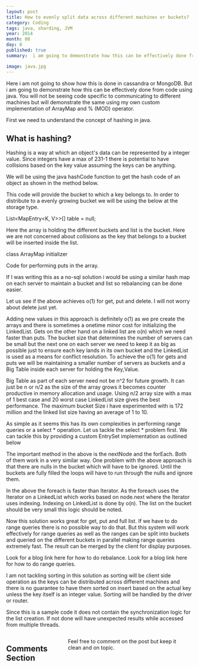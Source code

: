 ```yaml
---
layout: post
title: How to evenly split data across different machines or buckets?
category: Coding
tags: java, sharding, JVM
year: 2014
month: 08
day: 8
published: true
summary:  i am going to demonstrate how this can be effectively done from code using java. You will not be seeing code specific to communicating to different machines but will demonstrate the same using my own custom implementation of ArrayMap and % (MOD) operator.

image: java.jpg
---
```

Here i am not going to show how this is done in cassandra or MongoDB. But i am going to demonstrate how this can be effectively done from code using java. You will not be seeing code specific to communicating to different machines but will demonstrate the same using my own custom implementation of ArrayMap and % (MOD) operator.

First we need to understand the concept of hashing in java.

What is hashing?
---
Hashing is a way at which an object's data can be represented by a integer value. Since integers have a max of 231-1 there is potential to have collisions based on the key value assuming the keys can be anything. 

We will be using the java hashCode function to get the hash code of an object as shown in the method below.

<script src="https://gist.github.com/vallur/9585a0a37e333c89c312.js"></script>

This code will provide the bucket to which a key belongs to. In order to distribute to a evenly growing bucket we will be using the below at the storage type.

List<MapEntry<K, V>>[] table = null;

Here the array is holding the different buckets and list is the bucket. Here we are not concerned about collisions as the key that belongs to a bucket will be inserted inside the list.

class ArrayMap initializer
<script src="https://gist.github.com/vallur/219f927c2293f56eb853.js"></script>

Code for performing puts in the array. 

<script src="https://gist.github.com/vallur/01e99a2d357a2bc164c8.js"></script>

If I was writing this as a no-sql solution i would be using a similar hash map on each server to maintain a bucket and list so rebalancing can be done easier.

<script src="https://gist.github.com/vallur/48b68d0149d88726054a.js"></script>

Let us see if the above achieves o(1) for get, put and delete. I will not worry about delete just yet.

Adding new values in this approach is definitely o(1) as we pre create the arrays and there is sometimes a onetime minor cost for initializing the LinkedList. Gets on the other hand on a linked list are o(n) which we need faster than puts. The bucket size that determines the number of servers can be small but the next one on each server we need to keep it as big as possible just to ensure each key  lands in its own bucket and the LinkedList is used as a means for conflict resolution. To achieve the o(1) for gets and puts we will be maintaining a smaller number of servers as buckets and a Big Table inside each server for holding the Key,Value.

Big Table as part of each server need not be n^2 for future growth. It can just be n or n/2 as the size of the array grows it becomes counter productive in memory allocation and usage. Using n/2 array size with a max of 1 best case and 20 worst case LinkedList size gives the best performance. The maximum bucket Size i have experimented with is 172 million and the linked list size having an average of 1 to 10. 

As simple as it seems this has its own complexities in performing range queries or a select * operation. Let us tackle the select * problem first. We can tackle this by providing a custom EntrySet implementation as outlined below

<script src="https://gist.github.com/vallur/b44a337568f506f2abbe.js"></script>

The important method in the above is the nextNode and the forEach. Both of them work in a very similar way. One problem with the above approach is that there are nulls in the bucket which will have to be ignored. Until the buckets are fully filled the loops will have to run through the nulls and ignore them.

In the above the foreach is faster than Iterator. As the foreach uses the Iterator on a LinkedList which works based on node.next where the Iterator uses indexing. Indexing on LinkedList is done by o(n). The list on the bucket should be very small this logic should be noted.

Now this solution works great for get, put and full list. If we have to do range queries there is no possible way to do that. But this system will work effectively for range queries as well as the ranges can be split into buckets and queried on the different buckets in parallel making range queries extremely fast. The result can be merged by the client for display purposes.

Look for a blog link here for how to do rebalance.
Look for a blog link here for how to do range queries.

I am not tackling sorting in this solution as sorting will be client side operation as the keys can be distributed across different machines and there is no guarantee to have them sorted on insert based on the actual key unless the key itself is an integer value. Sorting will be handled by the driver or router.

Since this is a sample code it does not contain the synchronization logic for the list creation. If not done will have unexpected results while accessed from multiple threads.

<div class="row">	
    <div class="span9 columns">    
		<h2>Comments Section</h2>
	    <p>Feel free to comment on the post but keep it clean and on topic.</p>	
		<div id="disqus_thread"></div>
		<script type="text/javascript">
			/* * * CONFIGURATION VARIABLES: EDIT BEFORE PASTING INTO YOUR WEBPAGE * * */
			var disqus_shortname = 'vallur'; // required: replace example with your forum shortname
			var disqus_identifier = '{{ page.url }}';
			var disqus_url = 'http://erjjones.github.com{{ page.url }}';
			
			/* * * DON'T EDIT BELOW THIS LINE * * */
			(function() {
				var dsq = document.createElement('script'); dsq.type = 'text/javascript'; dsq.async = true;
				dsq.src = 'http://' + disqus_shortname + '.disqus.com/embed.js';
				(document.getElementsByTagName('head')[0] || document.getElementsByTagName('body')[0]).appendChild(dsq);
			})();
		</script>
		<noscript>Please enable JavaScript to view the <a href="http://disqus.com/?ref_noscript">comments powered by Disqus.</a></noscript>
		<a href="http://disqus.com" class="dsq-brlink">blog comments powered by <span class="logo-disqus">Disqus</span></a>
	</div>
</div>

<!-- Twitter -->
<script>!function(d,s,id){var js,fjs=d.getElementsByTagName(s)[0];if(!d.getElementById(id)){js=d.createElement(s);js.id=id;js.src="//platform.twitter.com/widgets.js";fjs.parentNode.insertBefore(js,fjs);}}(document,"script","twitter-wjs");</script>

<!-- Google + -->
<script type="text/javascript">
  (function() {
    var po = document.createElement('script'); po.type = 'text/javascript'; po.async = true;
    po.src = 'https://apis.google.com/js/plusone.js';
    var s = document.getElementsByTagName('script')[0]; s.parentNode.insertBefore(po, s);
  })();
</script>
